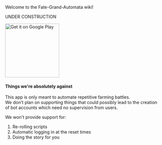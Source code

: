 Welcome to the Fate-Grand-Automata wiki!

UNDER CONSTRUCTION

<a href='https://play.google.com/store/apps/details?id=com.mathewsachin.fategrandautomata&pcampaignid=pcampaignidMKT-Other-global-all-co-prtnr-py-PartBadge-Mar2515-1'><img alt='Get it on Google Play' width="175" src='https://play.google.com/intl/en_us/badges/static/images/badges/en_badge_web_generic.png'/></a>

#### Things we're absolutely against

This app is only meant to automate repetitive farming battles.  
We don't plan on supporting things that could possibly lead to the creation of bot accounts which need no supervision from users.

We won't provide support for:
1. Re-rolling scripts
2. Automatic logging in at the reset times
3. Doing the story for you